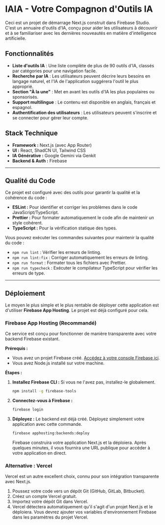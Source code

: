 # IAIA - Votre Compagnon d'Outils IA

Ceci est un projet de démarrage Next.js construit dans Firebase Studio. C'est un annuaire d'outils d'IA, conçu pour aider les utilisateurs à découvrir et à se familiariser avec les dernières nouveautés en matière d'intelligence artificielle.

## Fonctionnalités

- **Liste d'outils IA** : Une liste complète de plus de 90 outils d'IA, classés par catégories pour une navigation facile.
- **Recherche par IA** : Les utilisateurs peuvent décrire leurs besoins en langage naturel, et l'IA de l'application suggérera l'outil le plus approprié.
- **Section "À la une"** : Met en avant les outils d'IA les plus populaires ou sponsorisés.
- **Support multilingue** : Le contenu est disponible en anglais, français et espagnol.
- **Authentification des utilisateurs** : Les utilisateurs peuvent s'inscrire et se connecter pour gérer leur compte.

## Stack Technique

- **Framework :** Next.js (avec App Router)
- **UI :** React, ShadCN UI, Tailwind CSS
- **IA Générative :** Google Gemini via Genkit
- **Backend & Auth :** Firebase

---

## Qualité du Code

Ce projet est configuré avec des outils pour garantir la qualité et la cohérence du code :

- **ESLint :** Pour identifier et corriger les problèmes dans le code JavaScript/TypeScript.
- **Prettier :** Pour formater automatiquement le code afin de maintenir un style cohérent.
- **TypeScript :** Pour la vérification statique des types.

Vous pouvez exécuter les commandes suivantes pour maintenir la qualité du code :

- `npm run lint` : Vérifier les erreurs de linting.
- `npm run lint:fix` : Corriger automatiquement les erreurs de linting.
- `npm run format` : Formater tous les fichiers avec Prettier.
- `npm run typecheck` : Exécuter le compilateur TypeScript pour vérifier les erreurs de type.

---

## Déploiement

Le moyen le plus simple et le plus rentable de déployer cette application est d'utiliser **Firebase App Hosting**. Le projet est déjà configuré pour cela.

### Firebase App Hosting (Recommandé)

Ce service est conçu pour fonctionner de manière transparente avec votre backend Firebase existant.

**Prérequis :**
- Vous avez un projet Firebase créé. [Accédez à votre console Firebase ici](https://console.firebase.google.com/).
- Vous avez Node.js installé sur votre machine.

**Étapes :**

1.  **Installez Firebase CLI :** Si vous ne l'avez pas, installez-le globalement.
    ```bash
    npm install -g firebase-tools
    ```

2.  **Connectez-vous à Firebase :**
    ```bash
    firebase login
    ```

3.  **Déployez :** Le backend est déjà créé. Déployez simplement votre application avec cette commande.
    ```bash
    firebase apphosting:backends:deploy
    ```

    Firebase construira votre application Next.js et la déploiera. Après quelques minutes, il vous fournira une URL publique pour accéder à votre application en direct.

### Alternative : Vercel

Vercel est un autre excellent choix, connu pour son intégration transparente avec Next.js.

1. Poussez votre code vers un dépôt Git (GitHub, GitLab, Bitbucket).
2. Créez un compte Vercel gratuit.
3. Importez votre dépôt Git dans Vercel.
4. Vercel détectera automatiquement qu'il s'agit d'un projet Next.js et le déploiera. Vous devrez ajouter vos variables d'environnement Firebase dans les paramètres du projet Vercel.
